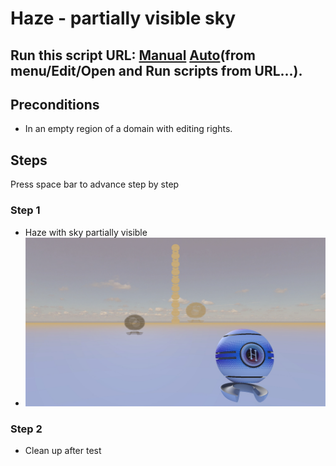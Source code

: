 # Haze - partially visible sky
## Run this script URL: [Manual](./test.js?raw=true)   [Auto](./testAuto.js?raw=true)(from menu/Edit/Open and Run scripts from URL...).

## Preconditions
- In an empty region of a domain with editing rights.

## Steps
Press space bar to advance step by step

### Step 1
- Haze with sky partially visible
- ![](./ExpectedImage_00000.png)
### Step 2
- Clean up after test
